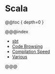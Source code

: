 # Scala

@@toc { depth=0 }

@@@index

 * [sbt](sbt.md)
 * [Code Browsing](code-browsing.md)
 * [Compilation Speed](compilation-speed.md)
 * [Various](various.md)

@@@